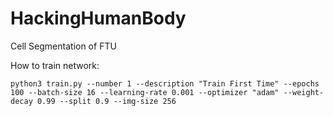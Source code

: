 # HackingHumanBody

Cell Segmentation of FTU

How to train network:

```
python3 train.py --number 1 --description "Train First Time" --epochs 100 --batch-size 16 --learning-rate 0.001 --optimizer "adam" --weight-decay 0.99 --split 0.9 --img-size 256
```
